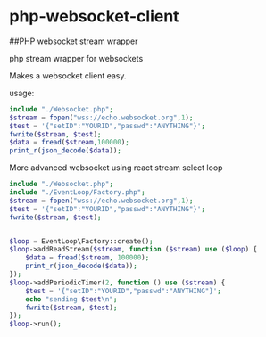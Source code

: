 # php-websocket-client

##PHP websocket stream wrapper

php stream wrapper for websockets

Makes a websocket client easy.


usage:
```php
include "./Websocket.php";
$stream = fopen("wss://echo.websocket.org",1);
$test = '{"setID":"YOURID","passwd":"ANYTHING"}';
fwrite($stream, $test);
$data = fread($stream,100000);
print_r(json_decode($data));
```
More advanced websocket using react stream select loop

```php
include "./Websocket.php";
include "./EventLoop/Factory.php";
$stream = fopen("wss://echo.websocket.org",1);
$test = '{"setID":"YOURID","passwd":"ANYTHING"}';
fwrite($stream, $test);


$loop = EventLoop\Factory::create();
$loop->addReadStream($stream, function ($stream) use ($loop) {
    $data = fread($stream, 100000);
    print_r(json_decode($data));
});
$loop->addPeriodicTimer(2, function () use ($stream) {
    $test = '{"setID":"YOURID","passwd":"ANYTHING"}';
    echo "sending $test\n";
    fwrite($stream, $test);
});
$loop->run();
```
